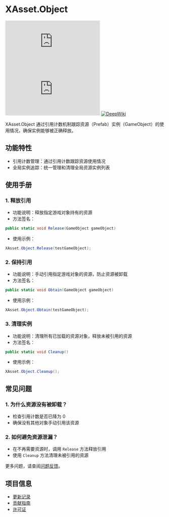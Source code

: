 # XAsset.Object

[![Version](https://img.shields.io/npm/v/org.eframework.u3d.res)](https://www.npmjs.com/package/org.eframework.u3d.res)
[![Downloads](https://img.shields.io/npm/dm/org.eframework.u3d.res)](https://www.npmjs.com/package/org.eframework.u3d.res)
[![DeepWiki](https://img.shields.io/badge/DeepWiki-Explore-blue)](https://deepwiki.com/eframework-org/U3D.RES)

XAsset.Object 通过引用计数机制跟踪资源（Prefab）实例（GameObject）的使用情况，确保实例能够被正确释放。

## 功能特性

- 引用计数管理：通过引用计数跟踪资源使用情况
- 全局实例追踪：统一管理和清理全局资源实例列表

## 使用手册

### 1. 释放引用
- 功能说明：释放指定游戏对象持有的资源
- 方法签名：
```csharp
public static void Release(GameObject gameObject)
```
- 使用示例：
```csharp
XAsset.Object.Release(testGameObject);
```

### 2. 保持引用
- 功能说明：手动引用指定游戏对象的资源，防止资源被卸载
- 方法签名：
```csharp
public static void Obtain(GameObject gameObject)
```
- 使用示例：
```csharp
XAsset.Object.Obtain(testGameObject);
```

### 3. 清理实例
- 功能说明：清理所有已加载的资源对象，释放未被引用的资源
- 方法签名：
```csharp
public static void Cleanup()
```
- 使用示例：
```csharp
XAsset.Object.Cleanup();
```

## 常见问题

### 1. 为什么资源没有被卸载？
- 检查引用计数是否已降为 0
- 确保没有其他对象手动引用该资源

### 2. 如何避免资源泄漏？
- 在不再需要资源时，调用 `Release` 方法释放引用
- 使用 `Cleanup` 方法清理未被引用的资源

更多问题，请查阅[问题反馈](../CONTRIBUTING.md#问题反馈)。

## 项目信息

- [更新记录](../CHANGELOG.md)
- [贡献指南](../CONTRIBUTING.md)
- [许可证](../LICENSE.md)